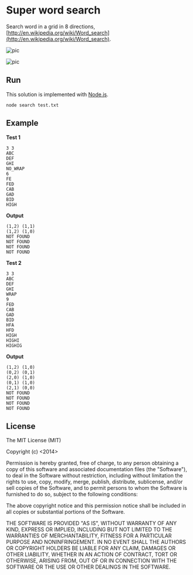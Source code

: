 Super word search
=================

Search word in a grid in 8 directions, [http://en.wikipedia.org/wiki/Word_search](http://en.wikipedia.org/wiki/Word_search).

![pic](http://upload.wikimedia.org/wikipedia/commons/thumb/f/fa/Wordsearch.svg/632px-Wordsearch.svg.png)

![pic](http://www.spacemonsters.co.uk/wp-content/uploads/2011/04/wp-sprite-directions.png)

## Run

This solution is implemented with [Node.js](http://nodejs.org/download/).

	node search test.txt

## Example

**Test 1**

	3 3
	ABC
	DEF
	GHI
	NO_WRAP
	6
	FE
	FED
	CAB
	GAD
	BID
	HIGH


**Output**

	(1,2) (1,1)
	(1,2) (1,0)
	NOT FOUND
	NOT FOUND
	NOT FOUND
	NOT FOUND


**Test 2**

	3 3 
	ABC 
	DEF 
	GHI 
	WRAP 
	9
	FED 
	CAB 
	GAD 
	BID 
	HFA
	HFD
	HIGH
	HIGHI
	HIGHIG


**Output**

	(1,2) (1,0)
	(0,2) (0,1)
	(2,0) (1,0)
	(0,1) (1,0)
	(2,1) (0,0)
	NOT FOUND
	NOT FOUND
	NOT FOUND
	NOT FOUND

## License

The MIT License (MIT)

Copyright (c) <2014> <Zhipeng Jiang>

Permission is hereby granted, free of charge, to any person obtaining a copy
of this software and associated documentation files (the "Software"), to deal
in the Software without restriction, including without limitation the rights
to use, copy, modify, merge, publish, distribute, sublicense, and/or sell
copies of the Software, and to permit persons to whom the Software is
furnished to do so, subject to the following conditions:

The above copyright notice and this permission notice shall be included in
all copies or substantial portions of the Software.

THE SOFTWARE IS PROVIDED "AS IS", WITHOUT WARRANTY OF ANY KIND, EXPRESS OR
IMPLIED, INCLUDING BUT NOT LIMITED TO THE WARRANTIES OF MERCHANTABILITY,
FITNESS FOR A PARTICULAR PURPOSE AND NONINFRINGEMENT. IN NO EVENT SHALL THE
AUTHORS OR COPYRIGHT HOLDERS BE LIABLE FOR ANY CLAIM, DAMAGES OR OTHER
LIABILITY, WHETHER IN AN ACTION OF CONTRACT, TORT OR OTHERWISE, ARISING FROM,
OUT OF OR IN CONNECTION WITH THE SOFTWARE OR THE USE OR OTHER DEALINGS IN
THE SOFTWARE.